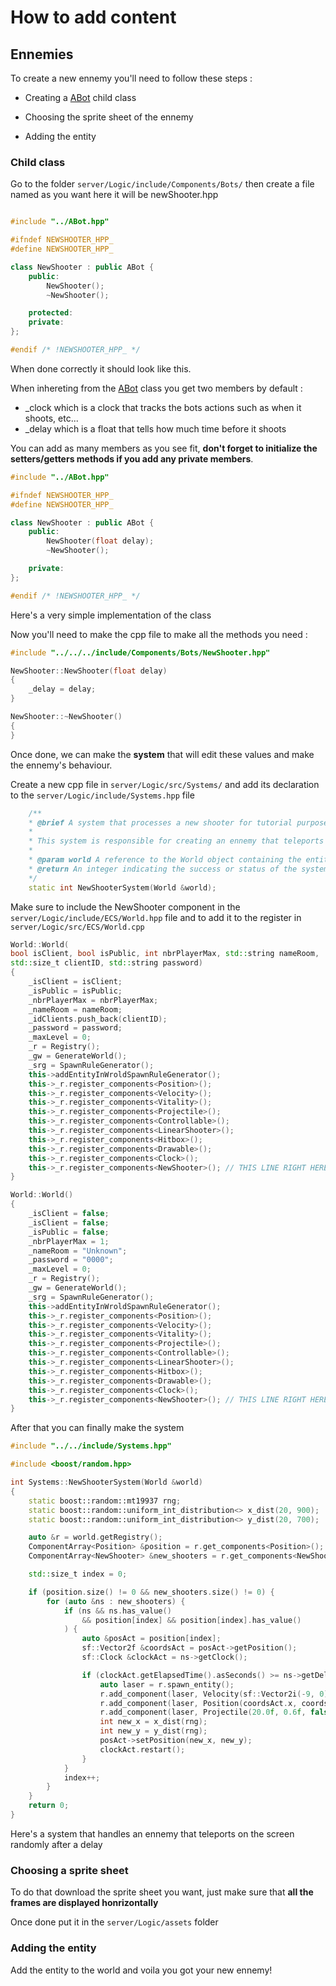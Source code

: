 # How to add content

## Ennemies

To create a new ennemy you'll need to follow these steps :

- Creating a [ABot](./classABot.html) child class

- Choosing the sprite sheet of the ennemy

- Adding the entity

### Child class

Go to the folder `server/Logic/include/Components/Bots/` then create a file named as you want here it will be newShooter.hpp

```cpp

#include "../ABot.hpp"

#ifndef NEWSHOOTER_HPP_
#define NEWSHOOTER_HPP_

class NewShooter : public ABot {
    public:
        NewShooter();
        ~NewShooter();

    protected:
    private:
};

#endif /* !NEWSHOOTER_HPP_ */

```

When done correctly it should look like this.

When inhereting from the [ABot](./classABot.html) class you get two members by default :

- _clock which is a clock that tracks the bots actions such as when it shoots, etc...
- _delay which is a float that tells how much time before it shoots

You can add as many members as you see fit, **don't forget to initialize the setters/getters methods if you add any private members**.

```cpp
#include "../ABot.hpp"

#ifndef NEWSHOOTER_HPP_
#define NEWSHOOTER_HPP_

class NewShooter : public ABot {
    public:
        NewShooter(float delay);
        ~NewShooter();

    private:
};

#endif /* !NEWSHOOTER_HPP_ */
```

Here's a very simple implementation of the class

Now you'll need to make the cpp file to make all the methods you need :

```cpp
#include "../../../include/Components/Bots/NewShooter.hpp"

NewShooter::NewShooter(float delay)
{
    _delay = delay;
}

NewShooter::~NewShooter()
{
}
```

Once done, we can make the **system** that will edit these values and make the ennemy's behaviour.

Create a new cpp file in `server/Logic/src/Systems/` and add its declaration to the `server/Logic/include/Systems.hpp` file

```cpp
    /**
    * @brief A system that processes a new shooter for tutorial purposes.
    *
    * This system is responsible for creating an ennemy that teleports randomly on the screen
    *
    * @param world A reference to the World object containing the entities to update.
    * @return An integer indicating the success or status of the system.
    */
    static int NewShooterSystem(World &world);
```

Make sure to include the NewShooter component in the `server/Logic/include/ECS/World.hpp` file and to add it to the register in `server/Logic/src/ECS/World.cpp`

```cpp
World::World(
bool isClient, bool isPublic, int nbrPlayerMax, std::string nameRoom,
std::size_t clientID, std::string password)
{
    _isClient = isClient;
    _isPublic = isPublic;
    _nbrPlayerMax = nbrPlayerMax;
    _nameRoom = nameRoom;
    _idClients.push_back(clientID);
    _password = password;
    _maxLevel = 0;
    _r = Registry();
    _gw = GenerateWorld();
    _srg = SpawnRuleGenerator();
    this->addEntityInWroldSpawnRuleGenerator();
    this->_r.register_components<Position>();
    this->_r.register_components<Velocity>();
    this->_r.register_components<Vitality>();
    this->_r.register_components<Projectile>();
    this->_r.register_components<Controllable>();
    this->_r.register_components<LinearShooter>();
    this->_r.register_components<Hitbox>();
    this->_r.register_components<Drawable>();
    this->_r.register_components<Clock>();
    this->_r.register_components<NewShooter>(); // THIS LINE RIGHT HERE
}

World::World()
{
    _isClient = false;
    _isClient = false;
    _isPublic = false;
    _nbrPlayerMax = 1;
    _nameRoom = "Unknown";
    _password = "0000";
    _maxLevel = 0;
    _r = Registry();
    _gw = GenerateWorld();
    _srg = SpawnRuleGenerator();
    this->addEntityInWroldSpawnRuleGenerator();
    this->_r.register_components<Position>();
    this->_r.register_components<Velocity>();
    this->_r.register_components<Vitality>();
    this->_r.register_components<Projectile>();
    this->_r.register_components<Controllable>();
    this->_r.register_components<LinearShooter>();
    this->_r.register_components<Hitbox>();
    this->_r.register_components<Drawable>();
    this->_r.register_components<Clock>();
    this->_r.register_components<NewShooter>(); // THIS LINE RIGHT HERE
}
```

After that you can finally make the system

```cpp
#include "../../include/Systems.hpp"

#include <boost/random.hpp>

int Systems::NewShooterSystem(World &world)
{
    static boost::random::mt19937 rng;
    static boost::random::uniform_int_distribution<> x_dist(20, 900);
    static boost::random::uniform_int_distribution<> y_dist(20, 700);

    auto &r = world.getRegistry();
    ComponentArray<Position> &position = r.get_components<Position>();
    ComponentArray<NewShooter> &new_shooters = r.get_components<NewShooter>();

    std::size_t index = 0;

    if (position.size() != 0 && new_shooters.size() != 0) {
        for (auto &ns : new_shooters) {
            if (ns && ns.has_value()
                && position[index] && position[index].has_value()
            ) {
                auto &posAct = position[index];
                sf::Vector2f &coordsAct = posAct->getPosition();
                sf::Clock &clockAct = ns->getClock();

                if (clockAct.getElapsedTime().asSeconds() >= ns->getDelay()) {
                    auto laser = r.spawn_entity();
                    r.add_component(laser, Velocity(sf::Vector2i(-9, 0), 0.0, 0.0));
                    r.add_component(laser, Position(coordsAct.x, coordsAct.y));
                    r.add_component(laser, Projectile(20.0f, 0.6f, false, false, 0.0f, 0.4f));
                    int new_x = x_dist(rng);
                    int new_y = y_dist(rng);
                    posAct->setPosition(new_x, new_y);
                    clockAct.restart();
                }
            }
            index++;
        }
    }
    return 0;
}
```

Here's a system that handles an ennemy that teleports on the screen randomly after a delay

### Choosing a sprite sheet

To do that download the sprite sheet you want, just make sure that **all the frames are displayed honrizontally**

Once done put it in the `server/Logic/assets` folder

### Adding the entity

Add the entity to the world and voila you got your new ennemy!
